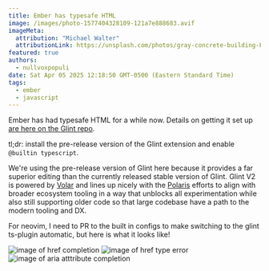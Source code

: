 ```yaml
---
title: Ember has typesafe HTML 
image: /images/photo-1577404328109-121a7e888683.avif
imageMeta:
  attribution: "Michael Walter"
  attributionLink: https://unsplash.com/photos/gray-concrete-building-FhiShZ6eXVQ 
featured: true
authors:
  - nullvoxpopuli
date: Sat Apr 05 2025 12:18:50 GMT-0500 (Eastern Standard Time)
tags:
  - ember
  - javascript
---
```


Ember has had typesafe HTML for a while now. Details on getting it set up [are here on the Glint repo](https://github.com/typed-ember/glint/blob/main/GLINT_V2.md). 

tl;dr: install the pre-release version of the Glint extension and enable `@builtin typescript`.

We're using the pre-release version of Glint here because it provides a far superior editing than the currently released stable version of Glint. Glint V2 is powered by [Volar](https://volarjs.dev/) and lines up nicely with the [Polaris](https://emberjs.com/editions/polaris/) efforts to align with broader ecosystem tooling in a way that unblocks all experimentation while also still supporting older code so that large codebase have a path to the modern tooling and DX.

For neovim, I need to PR to the built in configs to make switching to the glint ts-plugin automatic, but here is what it looks like!

![image of href completion](/images/typesafe-html/href.png)
![image of href type error](/images/typesafe-html/href-error.png)
![image of aria atttribute completion](/images/typesafe-html/aria.png)
